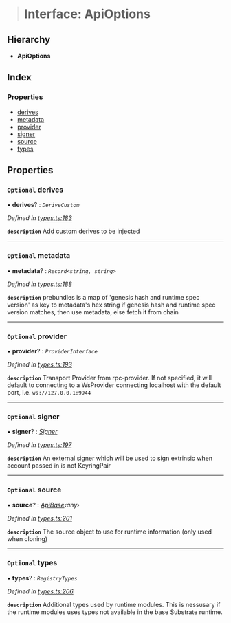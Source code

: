> # Interface: ApiOptions

## Hierarchy

* **ApiOptions**

## Index

### Properties

* [derives](_types_.apioptions.md#optional-derives)
* [metadata](_types_.apioptions.md#optional-metadata)
* [provider](_types_.apioptions.md#optional-provider)
* [signer](_types_.apioptions.md#optional-signer)
* [source](_types_.apioptions.md#optional-source)
* [types](_types_.apioptions.md#optional-types)

## Properties

### `Optional` derives

• **derives**? : *`DeriveCustom`*

*Defined in [types.ts:183](https://github.com/polkadot-js/api/blob/c90a4ba/packages/api/src/types.ts#L183)*

**`description`** Add custom derives to be injected

___

### `Optional` metadata

• **metadata**? : *`Record<string, string>`*

*Defined in [types.ts:188](https://github.com/polkadot-js/api/blob/c90a4ba/packages/api/src/types.ts#L188)*

**`description`** prebundles is a map of 'genesis hash and runtime spec version' as key to metadata's hex string
if genesis hash and runtime spec version matches, then use metadata, else fetch it from chain

___

### `Optional` provider

• **provider**? : *`ProviderInterface`*

*Defined in [types.ts:193](https://github.com/polkadot-js/api/blob/c90a4ba/packages/api/src/types.ts#L193)*

**`description`** Transport Provider from rpc-provider. If not specified, it will default to
connecting to a WsProvider connecting localhost with the default port, i.e. `ws://127.0.0.1:9944`

___

### `Optional` signer

• **signer**? : *[Signer](_types_.signer.md)*

*Defined in [types.ts:197](https://github.com/polkadot-js/api/blob/c90a4ba/packages/api/src/types.ts#L197)*

**`description`** An external signer which will be used to sign extrinsic when account passed in is not KeyringPair

___

### `Optional` source

• **source**? : *[ApiBase](../classes/_base_.apibase.md)‹*any*›*

*Defined in [types.ts:201](https://github.com/polkadot-js/api/blob/c90a4ba/packages/api/src/types.ts#L201)*

**`description`** The source object to use for runtime information (only used when cloning)

___

### `Optional` types

• **types**? : *`RegistryTypes`*

*Defined in [types.ts:206](https://github.com/polkadot-js/api/blob/c90a4ba/packages/api/src/types.ts#L206)*

**`description`** Additional types used by runtime modules. This is nessusary if the runtime modules
uses types not available in the base Substrate runtime.